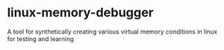 # linux-memory-debugger
A tool for synthetically creating various virtual memory conditions in linux for testing and learning
